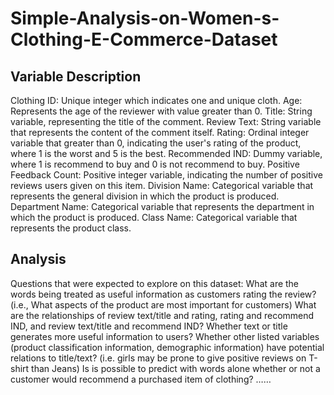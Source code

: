 # Simple-Analysis-on-Women-s-Clothing-E-Commerce-Dataset


## Variable Description
Clothing ID: Unique integer which indicates one and unique cloth.
Age: Represents the age of the reviewer with value greater than 0.
Title: String variable, representing the title of the comment.
Review Text: String variable that represents the content of the comment itself.
Rating: Ordinal integer variable that greater than 0, indicating the user's rating of the product, where 1 is the worst and 5 is the best.
Recommended IND: Dummy variable, where 1 is recommend to buy and 0 is not recommend to buy.
Positive Feedback Count: Positive integer variable, indicating the number of positive reviews users given on this item.
Division Name: Categorical variable that represents the general division in which the product is produced.
Department Name: Categorical variable that represents the department in which the product is produced.
Class Name: Categorical variable that represents the product class.


## Analysis
Questions that were expected to explore on this dataset:
What are the words being treated as useful information as customers rating the review? (i.e., What aspects of the product are most important for customers)
What are the relationships of review text/title and rating, rating and recommend IND, and review text/title and recommend IND?
Whether text or title generates more useful information to users?
Whether other listed variables (product classification information, demographic information) have potential relations to title/text? (i.e. girls may be prone to give positive reviews on T-shirt than Jeans)
Is is possible to predict with words alone whether or not a customer would recommend a purchased item of clothing?
……
